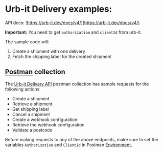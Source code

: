 # Urb-it Delivery examples:

API docs: [https://urb-it.dev/docs/v4/](https://urb-it.dev/docs/v4/)

**Important:**
You need to get `authorization` and `clientId` from urb-it.

The sample code will:

1. Create a shipment with one delivery
2. Fetch the shipping label for the created shipment

## [Postman](https://www.postman.com/) collection

The [Urb-it Delivery API](./postman/Urb-it_Delivery_API.json) postman collection has sample requests for the following actions:

- Create a shipment
- Retrieve a shipment
- Get shipping label
- Cancel a shipment
- Create a webhook configuration
- Retrieve the webhook configuration
- Validate a postcode

Before making requests to any of the above endpoints, make sure to set the variables `Authorization` and `ClientId` in Postman [Environment](https://learning.postman.com/docs/sending-requests/managing-environments/).
